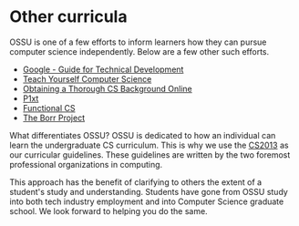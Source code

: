 # Other curricula

OSSU is one of a few efforts to inform learners how they can pursue computer science independently. Below are a few other such efforts.

- [Google - Guide for Technical Development](https://www.google.com/about/careers/students/guide-to-technical-development.html)
- [Teach Yourself Computer Science](https://teachyourselfcs.com/)
- [Obtaining a Thorough CS Background Online](http://spin.atomicobject.com/2015/05/15/obtaining-thorough-cs-background-online/)
- [P1xt](https://github.com/P1xt/p1xt-guides)
- [Functional CS](https://functionalcs.github.io/curriculum/)
- [The Borr Project](https://borrproject.github.io/computer-science/)

What differentiates OSSU? OSSU is dedicated to how an individual can learn the undergraduate CS curriculum. This is why we use the [CS2013](../CURRICULAR_GUIDELINES.md) as our curricular guidelines. These guidelines are written by the two foremost professional organizations in computing.

This approach has the benefit of clarifying to others the extent of a student's study and understanding. Students have gone from OSSU study into both tech industry employment and into Computer Science graduate school. We look forward to helping you do the same.
